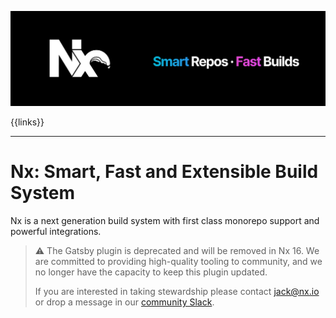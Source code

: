 <p style="text-align: center;"><img src="https://raw.githubusercontent.com/nrwl/nx/master/images/nx.png" width="600" alt="Nx - Smart, Fast and Extensible Build System"></p>

{{links}}

<hr>

# Nx: Smart, Fast and Extensible Build System

Nx is a next generation build system with first class monorepo support and powerful integrations.

> ⚠️ The Gatsby plugin is deprecated and will be removed in Nx 16. We are committed to providing high-quality tooling to community, and we no longer have the capacity to keep this plugin updated.
>
> If you are interested in taking stewardship please contact jack@nx.io or drop a message in our [community Slack](https://go.nrwl.io/join-slack?utm_source=nx.dev).
